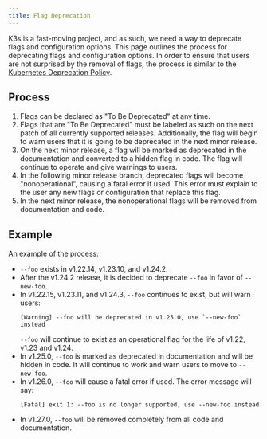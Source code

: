 ```yaml
---
title: Flag Deprecation
---
```


K3s is a fast-moving project, and as such, we need a way to deprecate flags and configuration options. This page outlines the process for deprecating flags and configuration options. In order to ensure that users are not surprised by the removal of flags, the process is similar to the [Kubernetes Deprecation Policy](https://kubernetes.io/docs/reference/using-api/deprecation-policy/).

## Process

1) Flags can be declared as "To Be Deprecated" at any time.
2) Flags that are "To Be Deprecated" must be labeled as such on the next patch of all currently supported releases. Additionally, the flag will begin to warn users that it is going to be deprecated in the next minor release.
3) On the next minor release, a flag will be marked as deprecated in the documentation and converted to a hidden flag in code. The flag will continue to operate and give warnings to users.
4) In the following minor release branch, deprecated flags will become "nonoperational", causing a fatal error if used. This error must explain to the user any new flags or configuration that replace this flag.
5) In the next minor release, the nonoperational flags will be removed from documentation and code.

## Example

An example of the process:

- `--foo` exists in v1.22.14, v1.23.10, and v1.24.2.
- After the v1.24.2 release, it is decided to deprecate `--foo` in favor of `--new-foo`.
- In v1.22.15, v1.23.11, and v1.24.3, `--foo` continues to exist, but will warn users:
    ```
    [Warning] --foo will be deprecated in v1.25.0, use `--new-foo` instead
    ```
    `--foo` will continue to exist as an operational flag for the life of v1.22, v1.23 and v1.24.
- In v1.25.0, `--foo` is marked as deprecated in documentation and will be hidden in code. It will continue to work and warn users to move to `--new-foo`.
- In v1.26.0, `--foo` will cause a fatal error if used. The error message will say:
    ```
    [Fatal] exit 1: --foo is no longer supported, use --new-foo instead
    ```
- In v1.27.0, `--foo` will be removed completely from all code and documentation.
